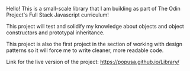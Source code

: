 Hello! This is a small-scale library that I am building as part of The Odin Project's Full Stack Javascript curriculum! 

This project will test and solidify my knowledge about objects and object constructors and prototypal inheritance.

This project is also the first project in the section of working with design patterns so it will force me to write cleaner, more readable code.

Link for the live version of the project: https://popusa.github.io/Library/
